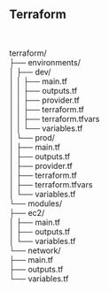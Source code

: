 Terraform
---------
<br>

terraform/<br>
├── environments/<br>
│   ├── dev/<br>
│   │   ├── main.tf<br>
│   │   ├── outputs.tf<br>
│   │   ├── provider.tf<br>
│   │   ├── terraform.tf<br>
│   │   ├── terraform.tfvars<br>
│   │   └── variables.tf<br>
│   └── prod/<br>
│       ├── main.tf<br>
│       ├── outputs.tf<br>
│       ├── provider.tf<br>
│       ├── terraform.tf<br>
│       ├── terraform.tfvars<br>
│       └── variables.tf<br>
└── modules/<br>
    ├── ec2/<br>
    │   ├── main.tf<br>
    │   ├── outputs.tf<br>
    │   └── variables.tf<br>
    └── network/<br>
        ├── main.tf<br>
        ├── outputs.tf<br>
        └── variables.tf
